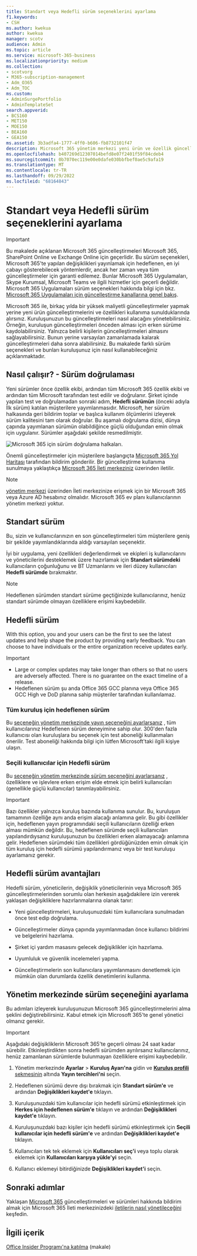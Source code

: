 ```yaml
---
title: Standart veya Hedefli sürüm seçeneklerini ayarlama
f1.keywords:
- CSH
ms.author: kwekua
author: kwekua
manager: scotv
audience: Admin
ms.topic: article
ms.service: microsoft-365-business
ms.localizationpriority: medium
ms.collection:
- scotvorg
- M365-subscription-management
- Adm_O365
- Adm_TOC
ms.custom:
- AdminSurgePortfolio
- AdminTemplateSet
search.appverid:
- BCS160
- MET150
- MOE150
- BEA160
- GEA150
ms.assetid: 3b3adfa4-1777-4ff0-b606-fb8732101f47
description: Microsoft 365 yönetim merkezi yeni ürün ve özellik güncelleştirmeleri için sürüm seçeneğini ayarlamayı öğrenin.
ms.openlocfilehash: b407269d12307014befd8e07f2401f59f84cdeb4
ms.sourcegitcommit: 0b7070ec119e00e0dafe030bbfbef0ae5c9afa19
ms.translationtype: MT
ms.contentlocale: tr-TR
ms.lasthandoff: 09/29/2022
ms.locfileid: "68164843"
---
```

# <a name="set-up-the-standard-or-targeted-release-options"></a>Standart veya Hedefli sürüm seçeneklerini ayarlama

> [!IMPORTANT]
> Bu makalede açıklanan Microsoft 365 güncelleştirmeleri Microsoft 365, SharePoint Online ve Exchange Online için geçerlidir. Bu sürüm seçenekleri, Microsoft 365'te yapılan değişiklikleri yayınlamak için hedeflenen, en iyi çabayı gösterebilecek yöntemlerdir, ancak her zaman veya tüm güncelleştirmeler için garanti edilemez. Bunlar Microsoft 365 Uygulamaları, Skype Kurumsal, Microsoft Teams ve ilgili hizmetler için geçerli değildir. Microsoft 365 Uygulamaları sürüm seçenekleri hakkında bilgi için bkz. [Microsoft 365 Uygulamaları için güncelleştirme kanallarına genel bakış](/deployoffice/overview-update-channels).

Microsoft 365 ile, birkaç yılda bir yüksek maliyetli güncelleştirmeler yapmak yerine yeni ürün güncelleştirmelerini ve özellikleri kullanıma sunulduklarında alırsınız. Kuruluşunuzun bu güncelleştirmeleri nasıl alacağını yönetebilirsiniz. Örneğin, kuruluşun güncelleştirmeleri önceden alması için erken sürüme kaydolabilirsiniz. Yalnızca belirli kişilerin güncelleştirmeleri almasını sağlayabilirsiniz. Bunun yerine varsayılan zamanlamada kalarak güncelleştirmeleri daha sonra alabilirsiniz. Bu makalede farklı sürüm seçenekleri ve bunları kuruluşunuz için nasıl kullanabileceğiniz açıklanmaktadır.

## <a name="how-it-works---release-validation"></a>Nasıl çalışır? - Sürüm doğrulaması

Yeni sürümler önce özellik ekibi, ardından tüm Microsoft 365 özellik ekibi ve ardından tüm Microsoft tarafından test edilir ve doğrulanır. Şirket içinde yapılan test ve doğrulamadan sonraki adım, **Hedefli sürümün** (önceki adıyla İlk sürüm) katılan müşterilere yayımlanmasıdır. Microsoft, her sürüm halkasında geri bildirim toplar ve başlıca kullanım ölçümlerini izleyerek sürüm kalitesini tam olarak doğrular. Bu aşamalı doğrulama dizisi, dünya çapında yayımlanan sürümün olabildiğince güçlü olduğundan emin olmak için uygulanır. Sürümler aşağıdaki şekilde resmedilmiştir. 
  
![Microsoft 365 için sürüm doğrulama halkaları.](../../media/73611ed3-2d8c-4e7b-8074-9f03b239f9ed.png)
  
Önemli güncelleştirmeler için müşterilere başlangıçta [Microsoft 365 Yol Haritası](https://products.office.com/business/office-365-roadmap) tarafından bildirim gönderilir. Bir güncelleştirme kullanıma sunulmaya yaklaştıkça [Microsoft 365 İleti merkeziniz](https://admin.microsoft.com/Adminportal/Home?source=applauncher#/MessageCenter) üzerinden iletilir.

> [!NOTE]
> [yönetim merkezi](/office365/admin/admin-overview/admin-center-overview) üzerinden İleti merkezinize erişmek için bir Microsoft 365 veya Azure AD hesabınız olmalıdır. Microsoft 365 ev planı kullanıcılarının yönetim merkezi yoktur.

## <a name="standard-release"></a>Standart sürüm

Bu, sizin ve kullanıcılarınızın en son güncelleştirmeleri tüm müşterilere geniş bir şekilde yayımlandıklarında aldığı varsayılan seçenektir.
  
İyi bir uygulama, yeni özellikleri değerlendirmek ve ekipleri iş kullanıcılarını ve yöneticilerini desteklemek üzere hazırlamak için **Standart sürümdeki** kullanıcıların çoğunluğunu ve BT Uzmanlarını ve ileri düzey kullanıcıları **Hedefli sürümde** bırakmaktır. 
  
> [!NOTE]
> Hedeflenen sürümden standart sürüme geçtiğinizde kullanıcılarınız, henüz standart sürümde olmayan özelliklere erişimi kaybedebilir. 
  
## <a name="targeted-release"></a>Hedefli sürüm

With this option, you and your users can be the first to see the latest updates and help shape the product by providing early feedback. You can choose to have individuals or the entire organization receive updates early.
  
> [!IMPORTANT]
> - Large or complex updates may take longer than others so that no users are adversely affected. There is no guarantee on the exact timeline of a release.
> - Hedeflenen sürüm şu anda Office 365 GCC planına veya Office 365 GCC High ve DoD planına sahip müşteriler tarafından kullanılamaz.
  
### <a name="targeted-release-for-entire-organization"></a>Tüm kuruluş için hedeflenen sürüm

Bu [seçeneğin yönetim merkezinde yayın seçeneğini ayarlarsanız](#set-up-the-release-option-in-the-admin-center) , tüm kullanıcılarınız Hedeflenen sürüm deneyimine sahip olur. 300'den fazla kullanıcısı olan kuruluşlara bu seçenek için test aboneliği kullanmaları önerilir. Test aboneliği hakkında bilgi için lütfen Microsoft'taki ilgili kişiye ulaşın. 
  
### <a name="targeted-release-for-selected-users"></a>Seçili kullanıcılar için Hedefli sürüm

Bu [seçeneğin yönetim merkezinde sürüm seçeneğini ayarlarsanız](#set-up-the-release-option-in-the-admin-center) , özelliklere ve işlevlere erken erişim elde etmek için belirli kullanıcıları (genellikle güçlü kullanıcılar) tanımlayabilirsiniz.

> [!IMPORTANT]
> Bazı özellikler yalnızca kuruluş bazında kullanıma sunulur. Bu, kuruluşun tamamının özelliğe aynı anda erişim alacağı anlamına gelir. Bu gibi özellikler için, hedeflenen yayın programındaki seçili kullanıcıların özelliği erken alması mümkün değildir. Bu, hedeflenen sürümde seçili kullanıcıları yapılandırdıysanız kuruluşunuzun bu özellikleri erken alamayacağı anlamına gelir. Hedeflenen sürümdeki tüm özellikleri gördüğünüzden emin olmak için tüm kuruluş için hedefli sürümü yapılandırmanız veya bir test kuruluşu ayarlamanız gerekir.
  
## <a name="benefits-of-targeted-release"></a>Hedefli sürüm avantajları

Hedefli sürüm, yöneticilerin, değişiklik yöneticilerinin veya Microsoft 365 güncelleştirmelerinden sorumlu olan herkesin aşağıdakilere izin vererek yaklaşan değişikliklere hazırlanmalarına olanak tanır:
  
- Yeni güncelleştirmeleri, kuruluşunuzdaki tüm kullanıcılara sunulmadan önce test edip doğrulama.
    
- Güncelleştirmeler dünya çapında yayımlanmadan önce kullanıcı bildirimi ve belgelerini hazırlama.
    
- Şirket içi yardım masasını gelecek değişiklikler için hazırlama.
    
- Uyumluluk ve güvenlik incelemeleri yapma.
    
- Güncelleştirmelerin son kullanıcılara yayımlanmasını denetlemek için mümkün olan durumlarda özellik denetimlerini kullanma.
    
## <a name="set-up-the-release-option-in-the-admin-center"></a>Yönetim merkezinde sürüm seçeneğini ayarlama

Bu adımları izleyerek kuruluşunuzun Microsoft 365 güncelleştirmelerini alma şeklini değiştirebilirsiniz. Kabul etmek için Microsoft 365'te genel yönetici olmanız gerekir.
  
> [!IMPORTANT]
> Aşağıdaki değişikliklerin Microsoft 365'te geçerli olması 24 saat kadar sürebilir. Etkinleştirdikten sonra hedefli sürümden ayrılırsanız kullanıcılarınız, henüz zamanlanan sürümlerde bulunmayan özelliklere erişimi kaybedebilir. 
  
1. Yönetim merkezinde **Ayarlar** > **Kuruluş Ayarı'na** gidin ve <a href="https://go.microsoft.com/fwlink/p/?linkid=2067339" target="_blank">**Kuruluş profili** sekmesinin</a> altında **Yayın tercihleri'ni** seçin.

5. Hedeflenen sürümü devre dışı bırakmak için **Standart sürüm'e** ve ardından **Değişiklikleri kaydet'e** tıklayın. 
    
6. Kuruluşunuzdaki tüm kullanıcılar için hedefli sürümü etkinleştirmek için **Herkes için hedeflenen sürüm'e** tıklayın ve ardından **Değişiklikleri kaydet'e** tıklayın. 
    
7. Kuruluşunuzdaki bazı kişiler için hedefli sürümü etkinleştirmek için **Seçili kullanıcılar için hedefli sürüm'e** ve ardından **Değişiklikleri kaydet'e** tıklayın. 
    
8. Kullanıcıları tek tek eklemek için **Kullanıcıları seç'i** veya toplu olarak eklemek için **Kullanıcıları karşıya yükle'yi** seçin.
    
9. Kullanıcı eklemeyi bitirdiğinizde **Değişiklikleri kaydet'i** seçin.
  
## <a name="next-steps"></a>Sonraki adımlar

Yaklaşan [Microsoft 365](https://admin.microsoft.com/Adminportal/Home?source=applauncher#/MessageCenter) güncelleştirmeleri ve sürümleri hakkında bildirim almak için Microsoft 365 İleti merkezinizdeki [iletilerin nasıl yönetileceğini](/office365/admin/manage/message-center) keşfedin.

## <a name="related-content"></a>İlgili içerik

[Office Insider Programı'na katılma](https://insider.office.com/join/windows) (makale)

